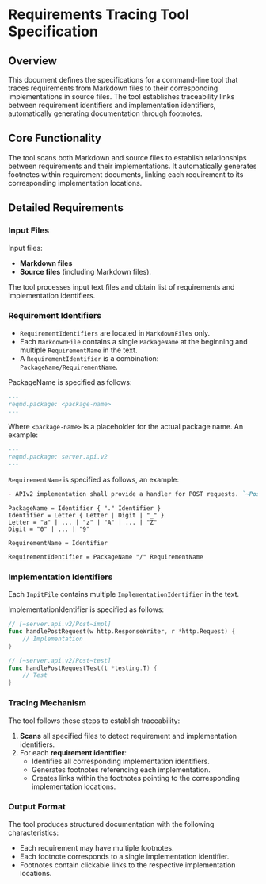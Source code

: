 # Requirements Tracing Tool Specification

## Overview

This document defines the specifications for a command-line tool that traces requirements from Markdown files to their corresponding implementations in source files. The tool establishes traceability links between requirement identifiers and implementation identifiers, automatically generating documentation through footnotes.

## Core Functionality

The tool scans both Markdown and source files to establish relationships between requirements and their implementations. It automatically generates footnotes within requirement documents, linking each requirement to its corresponding implementation locations.

## Detailed Requirements

### Input Files

Input files:

- **Markdown files**
- **Source files** (including Markdown files).

The tool processes input text files and obtain list of requirements and implementation identifiers.

### Requirement Identifiers

- `RequirementIdentifiers` are located in `MarkdownFile`s only.
- Each `MarkdownFile` contains a single `PackageName` at the beginning and multiple `RequirementName` in the text.
- A `RequirementIdentifier` is a combination: `PackageName/RequirementName`.

PackageName is specified as follows:

```markdown
---
reqmd.package: <package-name>
---
```

Where `<package-name>` is a placeholder for the actual package name. An example:

```markdown
---
reqmd.package: server.api.v2
---
```

`RequirementName` is specified as follows, an example:

```markdown
- APIv2 implementation shall provide a handler for POST requests. `~Post~`
```

```ebnf
PackageName = Identifier { "." Identifier }
Identifier = Letter { Letter | Digit | "_" }
Letter = "a" | ... | "z" | "A" | ... | "Z"
Digit = "0" | ... | "9"

RequirementName = Identifier

RequirementIdentifier = PackageName "/" RequirementName
```

### Implementation Identifiers

Each `InpitFile` contains multiple `ImplementationIdentifier` in the text.

ImplementationIdentifier is specified as follows:

```go
// [~server.api.v2/Post~impl]
func handlePostRequest(w http.ResponseWriter, r *http.Request) {
    // Implementation
}

// [~server.api.v2/Post~test]
func handlePostRequestTest(t *testing.T) {
    // Test
}
```

### Tracing Mechanism

The tool follows these steps to establish traceability:

1. **Scans** all specified files to detect requirement and implementation identifiers.
2. For each **requirement identifier**:
   - Identifies all corresponding implementation identifiers.
   - Generates footnotes referencing each implementation.
   - Creates links within the footnotes pointing to the corresponding implementation locations.

### Output Format

The tool produces structured documentation with the following characteristics:

- Each requirement may have multiple footnotes.
- Each footnote corresponds to a single implementation identifier.
- Footnotes contain clickable links to the respective implementation locations.
